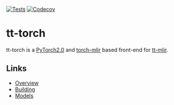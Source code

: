 [![Tests][tests badge]][tests]
[![Codecov][codecov badge]][codecov]

# tt-torch

tt-torch is a [PyTorch2.0](https://pytorch.org/get-started/pytorch-2.0/) and [torch-mlir](https://github.com/llvm/torch-mlir/) based front-end for [tt-mlir](https://github.com/tenstorrent/tt-mlir/).

## Links
- [Overview](https://docs.tenstorrent.com/tt-torch/overview.html)
- [Building](https://docs.tenstorrent.com/tt-torch/build.html)
- [Models](https://docs.tenstorrent.com/tt-torch/models/supported_models.html)

[codecov]: https://codecov.io/gh/tenstorrent/tt-torch
[tests]: https://github.com/tenstorrent/tt-torch/actions/workflows/on-push.yml?query=branch%3Amain
[codecov badge]: https://codecov.io/gh/tenstorrent/tt-torch/graph/badge.svg?token=XQJ3JVKIRI
[tests badge]: https://github.com/tenstorrent/tt-torch/actions/workflows/on-push.yml/badge.svg?query=branch%3Amain
